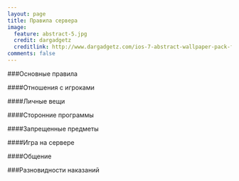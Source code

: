 ```yaml
---
layout: page
title: Правила сервера
image:
  feature: abstract-5.jpg
  credit: dargadgetz
  creditlink: http://www.dargadgetz.com/ios-7-abstract-wallpaper-pack-for-iphone-5-and-ipod-touch-retina/
comments: false
---
```

###Основные правила

####Отношения с игроками
[^1]: Будьте вежливы и не используйте мат! В отличие от реальной жизни, в игре все лучше решается дуэлью, а не словесной перебранкой в чате. Наказание за мат может быть достаточно строгим, до недели мута или даже… Пары дней бана.
[^2]: Если вам захотелось погулять по миру — не лезьте на стройки. Очень часто игроки жалуются на других игроков, мешающих им строить. Наказание за этот проступок не очень сурово, но все же. Наказанием вам будет kick (в худшем случае) или варп в другое случайное место на карте.

####Личные вещи
[^1]: Если вам нужно заприватить регион под себя — обратитесь к админу. Не надо огораживать дом шипами или адскими камнями, пожалуйста! Просто тихо и спокойно попросите админа защитить ваш дом. Это лишь совет, но не обязательное правило. Хотя лучше бы его соблюдать… Получать вечные жалобы на «смертельный» дом с кучей ловушек порой бывает не очень приятно.
[^2]: Варварское разрушение построек, — мерзкое явление, оставляющее позади себя развалины. Не стоит этого делать. Восстановить дом можно за 3 минуты, а найти виновника — за 5 секунд. После чего и бан на недельку, ну а если разрушено было что-то масштабное и красивое… Тут уже бана навеки будет мало.
[^3]: Если вы решили провести торг с другим игроком — советуем вам уединиться. Всегда найдется случайный прохожий, который подберет ваши предметы и исчезнет во тьме ночной. А лучше просто взять вещи из сундуков близ спавна.

####Сторонние программы
[^1]: Забудьте про читы и трейнеры, будьте честным игроком, они у нас в почете. Кроме того, читы строжайше запрещены. Если не хотите получить бан — откажитесь от программ, облегчающих игру. От них одни проблемы. Бан на неделю вам будет обеспечен, это точно.
[^2]: Кроме читов есть модифицированные клиенты. Получать преимущество над другими игроками нечестно, поэтому их мы тоже не советуем использовать. Совсем не советуем. Очень.
[^3]: Пожалуйста, не используйте читы для разрушения построек. Да, это просто. Но вам не нужен бан. Просто попросите админов, которые при помощи своих магических возможностей способны удалить постройки за считанные секунды.

####Запрещенные предметы
[^1]: На сервере есть запрещенные предметы. Их немного, вашу игру они почти ничуть не испортят, но спасут мир от нашествия хаоса.

####Игра на сервере
[^1]: Стройте дома где угодно! Под землей, под водой, в небе и на земле. Но желательно чтобы через них был проход, если они каким-то образом могут мешать новичкам. Но знайте, если вы не сделаете этого, ваше строение может быть уничтожено или переделано таким образом, чтобы новички могли проходить не имея специальных предметов.
[^2]: Не ставьте слишком много сундуков! Зачем вам пустые сундуки, из-за которых другие игроки не смогут поставить свои? Ограничьтесь сейфом или копилкой для важных вещей.
[^3]: Каждый игрок может иметь 1-2 привата для дома и один приват для некоего ивента, который может устроить игрок. Вы можете попросить добавить кого-то в приват только если сами уже состоите в нем! Попытка обмана карается достаточно жестоко, от одного дня бана, до 5-и.

####Общение
[^1]: Не пишите сообщения с нажатым капс-локом! Для тех, кто не в курсе, Caps Lock — клавиша, позволяющая печатать БОЛЬШИМИ БУКВАМИ. Если вам хочется привлечь внимание, проще почаще использовать восклицательные знаки. Но не переусердствуйте… А-то бывает немного грустно получить кик или бан на день.
[^2]: Ваш ник должен быть девственно чист. Никаких матерных слов, никакой рекламы, даже если вам удастся её туда вставить. Этим вы только накличете беду в виде кика или бана.
[^3]: Не надоедайте администраторам. Да, они могут вам помочь, но это не их работа и не их обязанность. Попросите вежливо — вам ответят, может быть.


###Разновидности наказаний

[^1]: Устное предупреждение
Админы предупреждают вас о том, что вы близки, или уже, нарушили правила. Если вас за это не выгнали с сервера — вам повезло. При первом же устном предупреждении советуем вам перечитать правила нашего сервера.
[^2]: Нанесение урона (используется командой /slap [имя_игрока])
Применяется только админами за незначительные нарушения. Например, если вы стоите в проходе, и игрок-владелец дома не может закрыть дверь.
[^3]: Убийство на месте (используется командой /kill [имя_игрока])
Применяется только админами как ограждение игроков от запретной зоны, или за грубые нарушения правил PvP-сражений, эвентов или других развлекательных мероприятий.
[^4]: Вывод с сервера (используется командой /kick [имя_игрока])
Это уже нечто серьёзное. Вас могу вывести с сервера, или просто «кикнуть» за осознанные нарушения правил сервера или неосознанное, но серьзное нарушение. Если вы не понимаете за что вас выгнали — зайдите снова и обратитесь к админам.
[^5]: Бан по никнейму
Вас забанили? Печально, но так вам и надо. Бан даётся только за постоянные нарушения правил, мат и капс в чате, разрушение построек. Если вы строили из себя мессию и сеяли хаос на сервере — это ваше заслуженное наказание. Примите его. Вы можете создать другого персонажа и попробовать примерить на себя роль благодетеля. Если вас это не устраивает, то…
[^6]: Бан по IP
Вас ждет это. Да, вы больше не сможете зайти на этот сервер. Даже с новым персонажем. Если вы многократно нарушали правила и вас ничто не смогло остановить — то нам проще избавиться от вас, как бы жестоко это не звучало. Вероятнее всего, мы сообщим ваше ip другим известным серверам, чтобы вы не смогли никому навредить.
